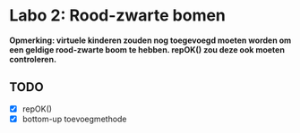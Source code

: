 # Labo 2: Rood-zwarte bomen

**Opmerking: virtuele kinderen zouden nog toegevoegd moeten worden om een geldige rood-zwarte boom te hebben. repOK() zou deze ook moeten controleren.**

## TODO

- [x] repOK()
- [x] bottom-up toevoegmethode
